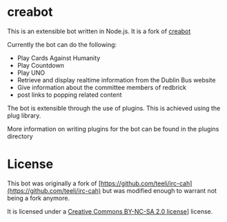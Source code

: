 # creabot
This is an extensible bot written in Node.js. It is a fork of [creabot](https://github.com/creadak/creabot)

Currently the bot can do the following:
- Play Cards Against Humanity
- Play Countdown
- Play UNO
- Retrieve and display realtime information from the Dublin Bus website
- Give information about the committee members of redbrick
- post links to popping related content

The bot is extensible through the use of plugins. This is achieved using the plug library.

More information on writing plugins for the bot can be found in the plugins directory

# License
This bot was originally a fork of [https://github.com/teeli/irc-cah](https://github.com/teeli/irc-cah) but was modified enough to warrant not being a fork anymore.

It is licensed under a [Creative Commons BY-NC-SA 2.0 license](http://creativecommons.org/licenses/by-nc-sa/2.0/)] license.
